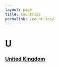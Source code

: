 ```yaml
---
layout: page
title: Countries
permalink: /countries/
---
```


<!--
# A
### [Afghanistan](https://github.com/jekyll/minima)
### Albania
### Algeria
### Andorra
### Angola
### Antigua and Barbuda
### Argentina
### Armenia
### Aruba
### Australia
### Austria
### Azerbaijan
  
# B
### Bahamas
### Bahrain
### Bangladesh
### Barbados
### Belarus
### Belgium
### Belize
### Benin
### Bhutan
### Bolivia
### Bosnia and Herzegovina
### Botswana
### Brazil
### Brunei
### Bulgaria
### Burkina Faso
### Burma
### Burundi

# C
### Cambodia
### Cameroon
### Canada
### Cabo Verde
### Central African Republic
### Chad
### Chile
### China
### Colombia
### Comoros
### Congo, Democratic Republic of the
### Congo, Republic of the
### Costa Rica
### Cote d'Ivoire
### Croatia
### Cuba
### Curacao
### Cyprus
### Czechia

# D
### Denmark
### Djibouti
### Dominica
### Dominican Republic

# E
### East Timor
### Ecuador
### Egypt
### El Salvador
### Equatorial Guinea
### Eritrea
### Estonia
### Ethiopia

# F
### Fiji
### Finland
### France

# G
### Gabon
### Gambia, The
### Georgia
### Germany
### Ghana
### Greece
### Grenada
### Guatemala
### Guinea
### Guinea-Bissau
### Guyana

# H
### Haiti
### Holy See
### Honduras
### Hong Kong
### Hungary

# I
### Iceland
### India
### Indonesia
### Iran
### Iraq
### Ireland
### Israel
### Italy

# J
### Jamaica
### Japan
### Jordan

# K
### Kazakhstan
### Kenya
### Kiribati
### Korea, North
### Korea, South
### Kosovo
### Kuwait
### Kyrgyzstan

# L
### Laos
### Latvia
### Lebanon
### Lesotho
### Liberia
### Libya
### Liechtenstein
### Lithuania
### Luxembourg

# M
### Macau
### Macedonia
### Madagascar
### Malawi
### Malaysia
### Maldives
### Mali
### Malta
### Marshall Islands
### Mauritania
### Mauritius
### Mexico
### Micronesia
### Moldova
### Monaco
### Mongolia
### Montenegro
### Morocco
### Mozambique

# N
### Namibia
### Nauru
### Nepal
### Netherlands
### New Zealand
### Nicaragua
### Niger
### Nigeria
### North Korea
### Norway

# O
### Oman

# P
### Pakistan
### Palau
### Palestinian Territories
### Panama
### Papua New Guinea
### Paraguay
### Peru
### Philippines
### Poland
### Portugal

# Q
### Qatar

# R
### Romania
### Russia
### Rwanda

# S
### Saint Kitts and Nevis
### Saint Lucia
### Saint Vincent and the Grenadines
### Samoa
### San Marino
### Sao Tome and Principe
### Saudi Arabia
### Senegal
### Serbia
### Seychelles
### Sierra Leone
### Singapore
### Sint Maarten
### Slovakia
### Slovenia
### Solomon Islands
### Somalia
### South Africa
### South Korea
### South Sudan
### Spain
### Sri Lanka
### Sudan
### Suriname
### Swaziland
### Sweden
### Switzerland
### Syria

# T
### Taiwan
### Tajikistan
### Tanzania
### Thailand
### Timor-Leste
### Togo
### Tonga
### Trinidad and Tobago
### Tunisia
### Turkey
### Turkmenistan
### Tuvalu

-->
# U
<!--
### Uganda
### Ukraine
### United Arab Emirates
-->
### [United Kingdom](https://medicalpedia.info/countries/uk)
<!--
### United States of America
### Uruguay
### Uzbekistan

# V
### Vanuatu
### Venezuela
### Vietnam

# Y
### Yemen

# Z
### Zambia
### Zimbabwe

[jekyll-organization]: https://github.com/jekyll
-->
